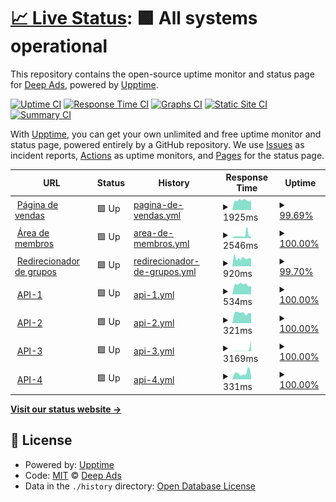 # [📈 Live Status](https://status.deepads.com.br): <!--live status--> **🟩 All systems operational**

This repository contains the open-source uptime monitor and status page for [Deep Ads](https://deepads.com.br/), powered by [Upptime](https://github.com/upptime/upptime).

[![Uptime CI](https://github.com/Deep-Ads/status/workflows/Uptime%20CI/badge.svg)](https://github.com/Deep-Ads/status/actions?query=workflow%3A%22Uptime+CI%22)
[![Response Time CI](https://github.com/Deep-Ads/status/workflows/Response%20Time%20CI/badge.svg)](https://github.com/Deep-Ads/status/actions?query=workflow%3A%22Response+Time+CI%22)
[![Graphs CI](https://github.com/Deep-Ads/status/workflows/Graphs%20CI/badge.svg)](https://github.com/Deep-Ads/status/actions?query=workflow%3A%22Graphs+CI%22)
[![Static Site CI](https://github.com/Deep-Ads/status/workflows/Static%20Site%20CI/badge.svg)](https://github.com/Deep-Ads/status/actions?query=workflow%3A%22Static+Site+CI%22)
[![Summary CI](https://github.com/Deep-Ads/status/workflows/Summary%20CI/badge.svg)](https://github.com/Deep-Ads/status/actions?query=workflow%3A%22Summary+CI%22)

With [Upptime](https://upptime.js.org), you can get your own unlimited and free uptime monitor and status page, powered entirely by a GitHub repository. We use [Issues](https://github.com/Deep-Ads/status/issues) as incident reports, [Actions](https://github.com/Deep-Ads/status/actions) as uptime monitors, and [Pages](https://status.deepads.com.br) for the status page.

<!--start: status pages-->
<!-- This summary is generated by Upptime (https://github.com/upptime/upptime) -->
<!-- Do not edit this manually, your changes will be overwritten -->
<!-- prettier-ignore -->
| URL | Status | History | Response Time | Uptime |
| --- | ------ | ------- | ------------- | ------ |
| <img alt="" src="https://favicons.githubusercontent.com/www.deeptools.com.br" height="13"> [Página de vendas](https://www.deeptools.com.br) | 🟩 Up | [pagina-de-vendas.yml](https://github.com/Deep-Ads/status/commits/HEAD/history/pagina-de-vendas.yml) | <details><summary><img alt="Response time graph" src="./graphs/pagina-de-vendas/response-time-week.png" height="20"> 1925ms</summary><br><a href="https://status.deepads.com.br/history/pagina-de-vendas"><img alt="Response time 1938" src="https://img.shields.io/endpoint?url=https%3A%2F%2Fraw.githubusercontent.com%2FDeep-Ads%2Fstatus%2FHEAD%2Fapi%2Fpagina-de-vendas%2Fresponse-time.json"></a><br><a href="https://status.deepads.com.br/history/pagina-de-vendas"><img alt="24-hour response time 1997" src="https://img.shields.io/endpoint?url=https%3A%2F%2Fraw.githubusercontent.com%2FDeep-Ads%2Fstatus%2FHEAD%2Fapi%2Fpagina-de-vendas%2Fresponse-time-day.json"></a><br><a href="https://status.deepads.com.br/history/pagina-de-vendas"><img alt="7-day response time 1925" src="https://img.shields.io/endpoint?url=https%3A%2F%2Fraw.githubusercontent.com%2FDeep-Ads%2Fstatus%2FHEAD%2Fapi%2Fpagina-de-vendas%2Fresponse-time-week.json"></a><br><a href="https://status.deepads.com.br/history/pagina-de-vendas"><img alt="30-day response time 1993" src="https://img.shields.io/endpoint?url=https%3A%2F%2Fraw.githubusercontent.com%2FDeep-Ads%2Fstatus%2FHEAD%2Fapi%2Fpagina-de-vendas%2Fresponse-time-month.json"></a><br><a href="https://status.deepads.com.br/history/pagina-de-vendas"><img alt="1-year response time 1938" src="https://img.shields.io/endpoint?url=https%3A%2F%2Fraw.githubusercontent.com%2FDeep-Ads%2Fstatus%2FHEAD%2Fapi%2Fpagina-de-vendas%2Fresponse-time-year.json"></a></details> | <details><summary><a href="https://status.deepads.com.br/history/pagina-de-vendas">99.69%</a></summary><a href="https://status.deepads.com.br/history/pagina-de-vendas"><img alt="All-time uptime 99.76%" src="https://img.shields.io/endpoint?url=https%3A%2F%2Fraw.githubusercontent.com%2FDeep-Ads%2Fstatus%2FHEAD%2Fapi%2Fpagina-de-vendas%2Fuptime.json"></a><br><a href="https://status.deepads.com.br/history/pagina-de-vendas"><img alt="24-hour uptime 100.00%" src="https://img.shields.io/endpoint?url=https%3A%2F%2Fraw.githubusercontent.com%2FDeep-Ads%2Fstatus%2FHEAD%2Fapi%2Fpagina-de-vendas%2Fuptime-day.json"></a><br><a href="https://status.deepads.com.br/history/pagina-de-vendas"><img alt="7-day uptime 99.69%" src="https://img.shields.io/endpoint?url=https%3A%2F%2Fraw.githubusercontent.com%2FDeep-Ads%2Fstatus%2FHEAD%2Fapi%2Fpagina-de-vendas%2Fuptime-week.json"></a><br><a href="https://status.deepads.com.br/history/pagina-de-vendas"><img alt="30-day uptime 99.93%" src="https://img.shields.io/endpoint?url=https%3A%2F%2Fraw.githubusercontent.com%2FDeep-Ads%2Fstatus%2FHEAD%2Fapi%2Fpagina-de-vendas%2Fuptime-month.json"></a><br><a href="https://status.deepads.com.br/history/pagina-de-vendas"><img alt="1-year uptime 99.76%" src="https://img.shields.io/endpoint?url=https%3A%2F%2Fraw.githubusercontent.com%2FDeep-Ads%2Fstatus%2FHEAD%2Fapi%2Fpagina-de-vendas%2Fuptime-year.json"></a></details>
| <img alt="" src="https://favicons.githubusercontent.com/painel.deeptools.com.br" height="13"> [Área de membros](https://painel.deeptools.com.br) | 🟩 Up | [area-de-membros.yml](https://github.com/Deep-Ads/status/commits/HEAD/history/area-de-membros.yml) | <details><summary><img alt="Response time graph" src="./graphs/area-de-membros/response-time-week.png" height="20"> 2546ms</summary><br><a href="https://status.deepads.com.br/history/area-de-membros"><img alt="Response time 1672" src="https://img.shields.io/endpoint?url=https%3A%2F%2Fraw.githubusercontent.com%2FDeep-Ads%2Fstatus%2FHEAD%2Fapi%2Farea-de-membros%2Fresponse-time.json"></a><br><a href="https://status.deepads.com.br/history/area-de-membros"><img alt="24-hour response time 1589" src="https://img.shields.io/endpoint?url=https%3A%2F%2Fraw.githubusercontent.com%2FDeep-Ads%2Fstatus%2FHEAD%2Fapi%2Farea-de-membros%2Fresponse-time-day.json"></a><br><a href="https://status.deepads.com.br/history/area-de-membros"><img alt="7-day response time 2546" src="https://img.shields.io/endpoint?url=https%3A%2F%2Fraw.githubusercontent.com%2FDeep-Ads%2Fstatus%2FHEAD%2Fapi%2Farea-de-membros%2Fresponse-time-week.json"></a><br><a href="https://status.deepads.com.br/history/area-de-membros"><img alt="30-day response time 1804" src="https://img.shields.io/endpoint?url=https%3A%2F%2Fraw.githubusercontent.com%2FDeep-Ads%2Fstatus%2FHEAD%2Fapi%2Farea-de-membros%2Fresponse-time-month.json"></a><br><a href="https://status.deepads.com.br/history/area-de-membros"><img alt="1-year response time 1672" src="https://img.shields.io/endpoint?url=https%3A%2F%2Fraw.githubusercontent.com%2FDeep-Ads%2Fstatus%2FHEAD%2Fapi%2Farea-de-membros%2Fresponse-time-year.json"></a></details> | <details><summary><a href="https://status.deepads.com.br/history/area-de-membros">100.00%</a></summary><a href="https://status.deepads.com.br/history/area-de-membros"><img alt="All-time uptime 99.63%" src="https://img.shields.io/endpoint?url=https%3A%2F%2Fraw.githubusercontent.com%2FDeep-Ads%2Fstatus%2FHEAD%2Fapi%2Farea-de-membros%2Fuptime.json"></a><br><a href="https://status.deepads.com.br/history/area-de-membros"><img alt="24-hour uptime 100.00%" src="https://img.shields.io/endpoint?url=https%3A%2F%2Fraw.githubusercontent.com%2FDeep-Ads%2Fstatus%2FHEAD%2Fapi%2Farea-de-membros%2Fuptime-day.json"></a><br><a href="https://status.deepads.com.br/history/area-de-membros"><img alt="7-day uptime 100.00%" src="https://img.shields.io/endpoint?url=https%3A%2F%2Fraw.githubusercontent.com%2FDeep-Ads%2Fstatus%2FHEAD%2Fapi%2Farea-de-membros%2Fuptime-week.json"></a><br><a href="https://status.deepads.com.br/history/area-de-membros"><img alt="30-day uptime 99.90%" src="https://img.shields.io/endpoint?url=https%3A%2F%2Fraw.githubusercontent.com%2FDeep-Ads%2Fstatus%2FHEAD%2Fapi%2Farea-de-membros%2Fuptime-month.json"></a><br><a href="https://status.deepads.com.br/history/area-de-membros"><img alt="1-year uptime 99.63%" src="https://img.shields.io/endpoint?url=https%3A%2F%2Fraw.githubusercontent.com%2FDeep-Ads%2Fstatus%2FHEAD%2Fapi%2Farea-de-membros%2Fuptime-year.json"></a></details>
| <img alt="" src="https://favicons.githubusercontent.com/br.deepads.com.br" height="13"> [Redirecionador de grupos](https://br.deepads.com.br) | 🟩 Up | [redirecionador-de-grupos.yml](https://github.com/Deep-Ads/status/commits/HEAD/history/redirecionador-de-grupos.yml) | <details><summary><img alt="Response time graph" src="./graphs/redirecionador-de-grupos/response-time-week.png" height="20"> 920ms</summary><br><a href="https://status.deepads.com.br/history/redirecionador-de-grupos"><img alt="Response time 930" src="https://img.shields.io/endpoint?url=https%3A%2F%2Fraw.githubusercontent.com%2FDeep-Ads%2Fstatus%2FHEAD%2Fapi%2Fredirecionador-de-grupos%2Fresponse-time.json"></a><br><a href="https://status.deepads.com.br/history/redirecionador-de-grupos"><img alt="24-hour response time 766" src="https://img.shields.io/endpoint?url=https%3A%2F%2Fraw.githubusercontent.com%2FDeep-Ads%2Fstatus%2FHEAD%2Fapi%2Fredirecionador-de-grupos%2Fresponse-time-day.json"></a><br><a href="https://status.deepads.com.br/history/redirecionador-de-grupos"><img alt="7-day response time 920" src="https://img.shields.io/endpoint?url=https%3A%2F%2Fraw.githubusercontent.com%2FDeep-Ads%2Fstatus%2FHEAD%2Fapi%2Fredirecionador-de-grupos%2Fresponse-time-week.json"></a><br><a href="https://status.deepads.com.br/history/redirecionador-de-grupos"><img alt="30-day response time 941" src="https://img.shields.io/endpoint?url=https%3A%2F%2Fraw.githubusercontent.com%2FDeep-Ads%2Fstatus%2FHEAD%2Fapi%2Fredirecionador-de-grupos%2Fresponse-time-month.json"></a><br><a href="https://status.deepads.com.br/history/redirecionador-de-grupos"><img alt="1-year response time 930" src="https://img.shields.io/endpoint?url=https%3A%2F%2Fraw.githubusercontent.com%2FDeep-Ads%2Fstatus%2FHEAD%2Fapi%2Fredirecionador-de-grupos%2Fresponse-time-year.json"></a></details> | <details><summary><a href="https://status.deepads.com.br/history/redirecionador-de-grupos">99.70%</a></summary><a href="https://status.deepads.com.br/history/redirecionador-de-grupos"><img alt="All-time uptime 99.79%" src="https://img.shields.io/endpoint?url=https%3A%2F%2Fraw.githubusercontent.com%2FDeep-Ads%2Fstatus%2FHEAD%2Fapi%2Fredirecionador-de-grupos%2Fuptime.json"></a><br><a href="https://status.deepads.com.br/history/redirecionador-de-grupos"><img alt="24-hour uptime 100.00%" src="https://img.shields.io/endpoint?url=https%3A%2F%2Fraw.githubusercontent.com%2FDeep-Ads%2Fstatus%2FHEAD%2Fapi%2Fredirecionador-de-grupos%2Fuptime-day.json"></a><br><a href="https://status.deepads.com.br/history/redirecionador-de-grupos"><img alt="7-day uptime 99.70%" src="https://img.shields.io/endpoint?url=https%3A%2F%2Fraw.githubusercontent.com%2FDeep-Ads%2Fstatus%2FHEAD%2Fapi%2Fredirecionador-de-grupos%2Fuptime-week.json"></a><br><a href="https://status.deepads.com.br/history/redirecionador-de-grupos"><img alt="30-day uptime 99.93%" src="https://img.shields.io/endpoint?url=https%3A%2F%2Fraw.githubusercontent.com%2FDeep-Ads%2Fstatus%2FHEAD%2Fapi%2Fredirecionador-de-grupos%2Fuptime-month.json"></a><br><a href="https://status.deepads.com.br/history/redirecionador-de-grupos"><img alt="1-year uptime 99.79%" src="https://img.shields.io/endpoint?url=https%3A%2F%2Fraw.githubusercontent.com%2FDeep-Ads%2Fstatus%2FHEAD%2Fapi%2Fredirecionador-de-grupos%2Fuptime-year.json"></a></details>
| <img alt="" src="https://favicons.githubusercontent.com/wpp-01.deepads.com.br" height="13"> [API-1](https://wpp-01.deepads.com.br/) | 🟩 Up | [api-1.yml](https://github.com/Deep-Ads/status/commits/HEAD/history/api-1.yml) | <details><summary><img alt="Response time graph" src="./graphs/api-1/response-time-week.png" height="20"> 534ms</summary><br><a href="https://status.deepads.com.br/history/api-1"><img alt="Response time 7729" src="https://img.shields.io/endpoint?url=https%3A%2F%2Fraw.githubusercontent.com%2FDeep-Ads%2Fstatus%2FHEAD%2Fapi%2Fapi-1%2Fresponse-time.json"></a><br><a href="https://status.deepads.com.br/history/api-1"><img alt="24-hour response time 533" src="https://img.shields.io/endpoint?url=https%3A%2F%2Fraw.githubusercontent.com%2FDeep-Ads%2Fstatus%2FHEAD%2Fapi%2Fapi-1%2Fresponse-time-day.json"></a><br><a href="https://status.deepads.com.br/history/api-1"><img alt="7-day response time 534" src="https://img.shields.io/endpoint?url=https%3A%2F%2Fraw.githubusercontent.com%2FDeep-Ads%2Fstatus%2FHEAD%2Fapi%2Fapi-1%2Fresponse-time-week.json"></a><br><a href="https://status.deepads.com.br/history/api-1"><img alt="30-day response time 614" src="https://img.shields.io/endpoint?url=https%3A%2F%2Fraw.githubusercontent.com%2FDeep-Ads%2Fstatus%2FHEAD%2Fapi%2Fapi-1%2Fresponse-time-month.json"></a><br><a href="https://status.deepads.com.br/history/api-1"><img alt="1-year response time 7729" src="https://img.shields.io/endpoint?url=https%3A%2F%2Fraw.githubusercontent.com%2FDeep-Ads%2Fstatus%2FHEAD%2Fapi%2Fapi-1%2Fresponse-time-year.json"></a></details> | <details><summary><a href="https://status.deepads.com.br/history/api-1">100.00%</a></summary><a href="https://status.deepads.com.br/history/api-1"><img alt="All-time uptime 91.81%" src="https://img.shields.io/endpoint?url=https%3A%2F%2Fraw.githubusercontent.com%2FDeep-Ads%2Fstatus%2FHEAD%2Fapi%2Fapi-1%2Fuptime.json"></a><br><a href="https://status.deepads.com.br/history/api-1"><img alt="24-hour uptime 100.00%" src="https://img.shields.io/endpoint?url=https%3A%2F%2Fraw.githubusercontent.com%2FDeep-Ads%2Fstatus%2FHEAD%2Fapi%2Fapi-1%2Fuptime-day.json"></a><br><a href="https://status.deepads.com.br/history/api-1"><img alt="7-day uptime 100.00%" src="https://img.shields.io/endpoint?url=https%3A%2F%2Fraw.githubusercontent.com%2FDeep-Ads%2Fstatus%2FHEAD%2Fapi%2Fapi-1%2Fuptime-week.json"></a><br><a href="https://status.deepads.com.br/history/api-1"><img alt="30-day uptime 100.00%" src="https://img.shields.io/endpoint?url=https%3A%2F%2Fraw.githubusercontent.com%2FDeep-Ads%2Fstatus%2FHEAD%2Fapi%2Fapi-1%2Fuptime-month.json"></a><br><a href="https://status.deepads.com.br/history/api-1"><img alt="1-year uptime 91.81%" src="https://img.shields.io/endpoint?url=https%3A%2F%2Fraw.githubusercontent.com%2FDeep-Ads%2Fstatus%2FHEAD%2Fapi%2Fapi-1%2Fuptime-year.json"></a></details>
| <img alt="" src="https://favicons.githubusercontent.com/wpp-03.deepads.com.br" height="13"> [API-2](https://wpp-03.deepads.com.br/) | 🟩 Up | [api-2.yml](https://github.com/Deep-Ads/status/commits/HEAD/history/api-2.yml) | <details><summary><img alt="Response time graph" src="./graphs/api-2/response-time-week.png" height="20"> 321ms</summary><br><a href="https://status.deepads.com.br/history/api-2"><img alt="Response time 3408" src="https://img.shields.io/endpoint?url=https%3A%2F%2Fraw.githubusercontent.com%2FDeep-Ads%2Fstatus%2FHEAD%2Fapi%2Fapi-2%2Fresponse-time.json"></a><br><a href="https://status.deepads.com.br/history/api-2"><img alt="24-hour response time 360" src="https://img.shields.io/endpoint?url=https%3A%2F%2Fraw.githubusercontent.com%2FDeep-Ads%2Fstatus%2FHEAD%2Fapi%2Fapi-2%2Fresponse-time-day.json"></a><br><a href="https://status.deepads.com.br/history/api-2"><img alt="7-day response time 321" src="https://img.shields.io/endpoint?url=https%3A%2F%2Fraw.githubusercontent.com%2FDeep-Ads%2Fstatus%2FHEAD%2Fapi%2Fapi-2%2Fresponse-time-week.json"></a><br><a href="https://status.deepads.com.br/history/api-2"><img alt="30-day response time 307" src="https://img.shields.io/endpoint?url=https%3A%2F%2Fraw.githubusercontent.com%2FDeep-Ads%2Fstatus%2FHEAD%2Fapi%2Fapi-2%2Fresponse-time-month.json"></a><br><a href="https://status.deepads.com.br/history/api-2"><img alt="1-year response time 3408" src="https://img.shields.io/endpoint?url=https%3A%2F%2Fraw.githubusercontent.com%2FDeep-Ads%2Fstatus%2FHEAD%2Fapi%2Fapi-2%2Fresponse-time-year.json"></a></details> | <details><summary><a href="https://status.deepads.com.br/history/api-2">100.00%</a></summary><a href="https://status.deepads.com.br/history/api-2"><img alt="All-time uptime 97.91%" src="https://img.shields.io/endpoint?url=https%3A%2F%2Fraw.githubusercontent.com%2FDeep-Ads%2Fstatus%2FHEAD%2Fapi%2Fapi-2%2Fuptime.json"></a><br><a href="https://status.deepads.com.br/history/api-2"><img alt="24-hour uptime 100.00%" src="https://img.shields.io/endpoint?url=https%3A%2F%2Fraw.githubusercontent.com%2FDeep-Ads%2Fstatus%2FHEAD%2Fapi%2Fapi-2%2Fuptime-day.json"></a><br><a href="https://status.deepads.com.br/history/api-2"><img alt="7-day uptime 100.00%" src="https://img.shields.io/endpoint?url=https%3A%2F%2Fraw.githubusercontent.com%2FDeep-Ads%2Fstatus%2FHEAD%2Fapi%2Fapi-2%2Fuptime-week.json"></a><br><a href="https://status.deepads.com.br/history/api-2"><img alt="30-day uptime 100.00%" src="https://img.shields.io/endpoint?url=https%3A%2F%2Fraw.githubusercontent.com%2FDeep-Ads%2Fstatus%2FHEAD%2Fapi%2Fapi-2%2Fuptime-month.json"></a><br><a href="https://status.deepads.com.br/history/api-2"><img alt="1-year uptime 97.91%" src="https://img.shields.io/endpoint?url=https%3A%2F%2Fraw.githubusercontent.com%2FDeep-Ads%2Fstatus%2FHEAD%2Fapi%2Fapi-2%2Fuptime-year.json"></a></details>
| <img alt="" src="https://favicons.githubusercontent.com/wpp-04.deepads.com.br" height="13"> [API-3](https://wpp-04.deepads.com.br/) | 🟩 Up | [api-3.yml](https://github.com/Deep-Ads/status/commits/HEAD/history/api-3.yml) | <details><summary><img alt="Response time graph" src="./graphs/api-3/response-time-week.png" height="20"> 3169ms</summary><br><a href="https://status.deepads.com.br/history/api-3"><img alt="Response time 2353" src="https://img.shields.io/endpoint?url=https%3A%2F%2Fraw.githubusercontent.com%2FDeep-Ads%2Fstatus%2FHEAD%2Fapi%2Fapi-3%2Fresponse-time.json"></a><br><a href="https://status.deepads.com.br/history/api-3"><img alt="24-hour response time 355" src="https://img.shields.io/endpoint?url=https%3A%2F%2Fraw.githubusercontent.com%2FDeep-Ads%2Fstatus%2FHEAD%2Fapi%2Fapi-3%2Fresponse-time-day.json"></a><br><a href="https://status.deepads.com.br/history/api-3"><img alt="7-day response time 3169" src="https://img.shields.io/endpoint?url=https%3A%2F%2Fraw.githubusercontent.com%2FDeep-Ads%2Fstatus%2FHEAD%2Fapi%2Fapi-3%2Fresponse-time-week.json"></a><br><a href="https://status.deepads.com.br/history/api-3"><img alt="30-day response time 945" src="https://img.shields.io/endpoint?url=https%3A%2F%2Fraw.githubusercontent.com%2FDeep-Ads%2Fstatus%2FHEAD%2Fapi%2Fapi-3%2Fresponse-time-month.json"></a><br><a href="https://status.deepads.com.br/history/api-3"><img alt="1-year response time 2353" src="https://img.shields.io/endpoint?url=https%3A%2F%2Fraw.githubusercontent.com%2FDeep-Ads%2Fstatus%2FHEAD%2Fapi%2Fapi-3%2Fresponse-time-year.json"></a></details> | <details><summary><a href="https://status.deepads.com.br/history/api-3">100.00%</a></summary><a href="https://status.deepads.com.br/history/api-3"><img alt="All-time uptime 93.70%" src="https://img.shields.io/endpoint?url=https%3A%2F%2Fraw.githubusercontent.com%2FDeep-Ads%2Fstatus%2FHEAD%2Fapi%2Fapi-3%2Fuptime.json"></a><br><a href="https://status.deepads.com.br/history/api-3"><img alt="24-hour uptime 100.00%" src="https://img.shields.io/endpoint?url=https%3A%2F%2Fraw.githubusercontent.com%2FDeep-Ads%2Fstatus%2FHEAD%2Fapi%2Fapi-3%2Fuptime-day.json"></a><br><a href="https://status.deepads.com.br/history/api-3"><img alt="7-day uptime 100.00%" src="https://img.shields.io/endpoint?url=https%3A%2F%2Fraw.githubusercontent.com%2FDeep-Ads%2Fstatus%2FHEAD%2Fapi%2Fapi-3%2Fuptime-week.json"></a><br><a href="https://status.deepads.com.br/history/api-3"><img alt="30-day uptime 99.90%" src="https://img.shields.io/endpoint?url=https%3A%2F%2Fraw.githubusercontent.com%2FDeep-Ads%2Fstatus%2FHEAD%2Fapi%2Fapi-3%2Fuptime-month.json"></a><br><a href="https://status.deepads.com.br/history/api-3"><img alt="1-year uptime 93.70%" src="https://img.shields.io/endpoint?url=https%3A%2F%2Fraw.githubusercontent.com%2FDeep-Ads%2Fstatus%2FHEAD%2Fapi%2Fapi-3%2Fuptime-year.json"></a></details>
| <img alt="" src="https://favicons.githubusercontent.com/wpp-05.deepads.com.br" height="13"> [API-4](https://wpp-05.deepads.com.br/) | 🟩 Up | [api-4.yml](https://github.com/Deep-Ads/status/commits/HEAD/history/api-4.yml) | <details><summary><img alt="Response time graph" src="./graphs/api-4/response-time-week.png" height="20"> 331ms</summary><br><a href="https://status.deepads.com.br/history/api-4"><img alt="Response time 2762" src="https://img.shields.io/endpoint?url=https%3A%2F%2Fraw.githubusercontent.com%2FDeep-Ads%2Fstatus%2FHEAD%2Fapi%2Fapi-4%2Fresponse-time.json"></a><br><a href="https://status.deepads.com.br/history/api-4"><img alt="24-hour response time 357" src="https://img.shields.io/endpoint?url=https%3A%2F%2Fraw.githubusercontent.com%2FDeep-Ads%2Fstatus%2FHEAD%2Fapi%2Fapi-4%2Fresponse-time-day.json"></a><br><a href="https://status.deepads.com.br/history/api-4"><img alt="7-day response time 331" src="https://img.shields.io/endpoint?url=https%3A%2F%2Fraw.githubusercontent.com%2FDeep-Ads%2Fstatus%2FHEAD%2Fapi%2Fapi-4%2Fresponse-time-week.json"></a><br><a href="https://status.deepads.com.br/history/api-4"><img alt="30-day response time 293" src="https://img.shields.io/endpoint?url=https%3A%2F%2Fraw.githubusercontent.com%2FDeep-Ads%2Fstatus%2FHEAD%2Fapi%2Fapi-4%2Fresponse-time-month.json"></a><br><a href="https://status.deepads.com.br/history/api-4"><img alt="1-year response time 2762" src="https://img.shields.io/endpoint?url=https%3A%2F%2Fraw.githubusercontent.com%2FDeep-Ads%2Fstatus%2FHEAD%2Fapi%2Fapi-4%2Fresponse-time-year.json"></a></details> | <details><summary><a href="https://status.deepads.com.br/history/api-4">100.00%</a></summary><a href="https://status.deepads.com.br/history/api-4"><img alt="All-time uptime 98.39%" src="https://img.shields.io/endpoint?url=https%3A%2F%2Fraw.githubusercontent.com%2FDeep-Ads%2Fstatus%2FHEAD%2Fapi%2Fapi-4%2Fuptime.json"></a><br><a href="https://status.deepads.com.br/history/api-4"><img alt="24-hour uptime 100.00%" src="https://img.shields.io/endpoint?url=https%3A%2F%2Fraw.githubusercontent.com%2FDeep-Ads%2Fstatus%2FHEAD%2Fapi%2Fapi-4%2Fuptime-day.json"></a><br><a href="https://status.deepads.com.br/history/api-4"><img alt="7-day uptime 100.00%" src="https://img.shields.io/endpoint?url=https%3A%2F%2Fraw.githubusercontent.com%2FDeep-Ads%2Fstatus%2FHEAD%2Fapi%2Fapi-4%2Fuptime-week.json"></a><br><a href="https://status.deepads.com.br/history/api-4"><img alt="30-day uptime 100.00%" src="https://img.shields.io/endpoint?url=https%3A%2F%2Fraw.githubusercontent.com%2FDeep-Ads%2Fstatus%2FHEAD%2Fapi%2Fapi-4%2Fuptime-month.json"></a><br><a href="https://status.deepads.com.br/history/api-4"><img alt="1-year uptime 98.39%" src="https://img.shields.io/endpoint?url=https%3A%2F%2Fraw.githubusercontent.com%2FDeep-Ads%2Fstatus%2FHEAD%2Fapi%2Fapi-4%2Fuptime-year.json"></a></details>

<!--end: status pages-->

[**Visit our status website →**](https://status.deepads.com.br)

## 📄 License

- Powered by: [Upptime](https://github.com/upptime/upptime)
- Code: [MIT](./LICENSE) © [Deep Ads](https://deepads.com.br/)
- Data in the `./history` directory: [Open Database License](https://opendatacommons.org/licenses/odbl/1-0/)
